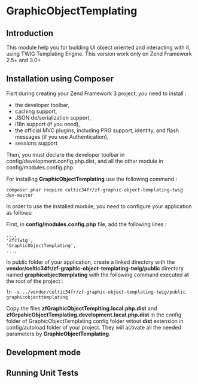 # GraphicObjectTemplating

## Introduction

This module help you for building UI object oriented and interacting with it, using TWIG Templating Engine. This version work only on Zend Framework 2.5+ and 3.0+

## Installation using Composer

Fisrt during creating your Zend Framework 3 project, you need to install :
* the developer toolbar,
* caching support,
* JSON de/serialization support,
* i18n support (if you need),
* the official MVC plugins, including PRG support, identity, and flash messages (if you use Authentication),
* sessions support

Then, you must declare the developer toolbar in config/development.config.php.dist, and all the other module in  config/modules.config.php

For installing **GraphicObjectTemplating** use the following command :

    composer.phar require celtic34fr/zf-graphic-object-templating-twig dev-master

In order to use the installed module, you need to configure your application as follows:

First, in **config/modules.config.php** file, add the following lines :

    ..., 
    'ZfcTwig',
    'GraphicObjectTemplating',
    ...,

In public folder of your application, create a linked directory with the **vendor/celtic34fr/zf-graphic-object-templating-twig/public** directory named **graphicobjecttemplating** with the following command executed at the root of the project :

    ln -s ../vendor/celtic34fr/zf-graphic-object-templating-twig/public graphicobjecttemplating

Copy the files **zfGraphicObjectTemplting.local.php.dist** and **zfGrpahicObjectTemplating.development.local.php.dist** in the config folder of GraphicObjectTemplating config folder witout **dist** extension in config/autoload folder of your project.
They will activate all the needed parameters by **GraphicObjectTemplating**.


## Development mode


## Running Unit Tests

